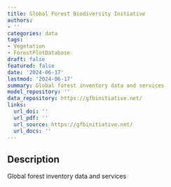 ```yaml
---
title: Global Forest Biodiversity Initiative
authors:
- ''
categories: data
tags:
- Vegetation
- ForestPlotDatabase
draft: false
featured: false
date: '2024-06-17'
lastmod: '2024-06-17'
summary: Global forest inventory data and services
model_repository: ''
data_repository: https://gfbinitiative.net/
links:
  url_doi: ''
  url_pdf: ''
  url_source: https://gfbinitiative.net/
  url_docs: ''
---
```


## Description

Global forest inventory data and services

